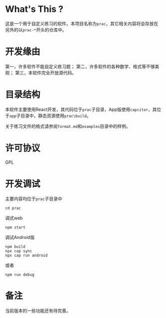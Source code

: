 # What's This ?
这是一个用于自定义练习的软件。本项目名称为`prac`，其它相关内容将会存放在另外的以`prac-*`开头的仓库中。

# 开发缘由
第一，许多软件不能自定义练习题；
第二，许多软件的各种数学、格式等不够美观；
第三，本软件完全开放源代码。

# 目录结构
本软件主要使用React开发，其代码位于`prac`子目录，App版使用`capcitor`，其位于`app`子目录中，静态资源使用`prac\build`。

关于练习文件的格式请参阅`format.md`和`examples`目录中的样例。

# 许可协议
GPL

# 开发调试
主要内容均位于`prac`子目录中
```
cd prac
```
调式web
```
npm start
```
调试Android版
```
npm build
npx cap sync
npx cap run android
```
或者
```
npm run debug
```

# 备注
当前版本的一些功能还有待完善。